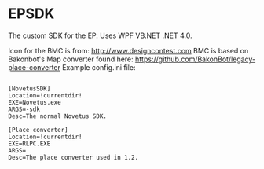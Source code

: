 # EPSDK

The custom SDK for the EP.
Uses WPF VB.NET .NET 4.0.

Icon for the BMC is from: http://www.designcontest.com
BMC is based on Bakonbot's Map converter found here: https://github.com/BakonBot/legacy-place-converter
Example config.ini file:
~~~~~~~~ 

[NovetusSDK]
Location=!currentdir!
EXE=Novetus.exe
ARGS=-sdk
Desc=The normal Novetus SDK.

[Place converter]
Location=!currentdir!
EXE=RLPC.EXE
ARGS=
Desc=The place converter used in 1.2.
